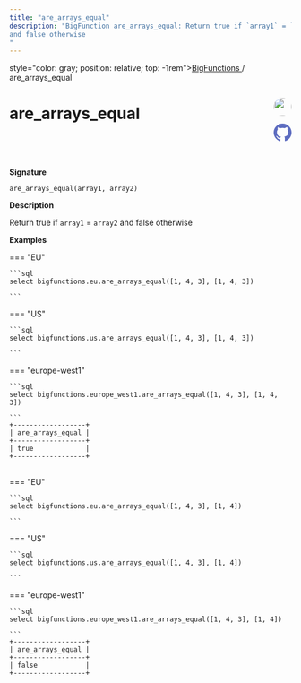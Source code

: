 ```yaml
---
title: "are_arrays_equal"
description: "BigFunction are_arrays_equal: Return true if `array1` = `array2`
and false otherwise
"
---
```


<span>style="color: gray; position: relative; top: -1rem"><a href="..">BigFunctions </a> / are_arrays_equal</span>

# are_arrays_equal


<div style="position: relative; top: -4rem; margin-bottom:  -2rem; text-align: right; z-index: 9999;">
  
  <a href="https://www.linkedin.com/company/esmoz/" title="Author: Sid Ali" target="_blank">
    <img src="https://esmoz.fr/wp-content/uploads/2022/03/logo_esmoz_40x20-1.png" width="32" style=" border-radius: 50% !important">
  </a>
  
  <a href="are_arrays_equal.yaml" title="Edit on GitHub" target="_blank"><svg xmlns="http://www.w3.org/2000/svg" width="32" height="32" viewBox="0 0 24 24"><path fill="#5d6cc0" d="M12 0c-6.626 0-12 5.373-12 12 0 5.302 3.438 9.8 8.207 11.387.599.111.793-.261.793-.577v-2.234c-3.338.726-4.033-1.416-4.033-1.416-.546-1.387-1.333-1.756-1.333-1.756-1.089-.745.083-.729.083-.729 1.205.084 1.839 1.237 1.839 1.237 1.07 1.834 2.807 1.304 3.492.997.107-.775.418-1.305.762-1.604-2.665-.305-5.467-1.334-5.467-5.931 0-1.311.469-2.381 1.236-3.221-.124-.303-.535-1.524.117-3.176 0 0 1.008-.322 3.301 1.23.957-.266 1.983-.399 3.003-.404 1.02.005 2.047.138 3.006.404 2.291-1.552 3.297-1.23 3.297-1.23.653 1.653.242 2.874.118 3.176.77.84 1.235 1.911 1.235 3.221 0 4.609-2.807 5.624-5.479 5.921.43.372.823 1.102.823 2.222v3.293c0 .319.192.694.801.576 4.765-1.589 8.199-6.086 8.199-11.386 0-6.627-5.373-12-12-12z"/></svg></a>
</div>



**Signature** 
```
are_arrays_equal(array1, array2)
```

**Description**

Return true if `array1` = `array2`
and false otherwise






**Examples**













=== "EU"

    ```sql
    select bigfunctions.eu.are_arrays_equal([1, 4, 3], [1, 4, 3])
    
    ```




=== "US"

    ```sql
    select bigfunctions.us.are_arrays_equal([1, 4, 3], [1, 4, 3])
    
    ```




=== "europe-west1"

    ```sql
    select bigfunctions.europe_west1.are_arrays_equal([1, 4, 3], [1, 4, 3])
    
    ```









<pre style="margin-top: -1rem;">
<code style="padding-top: 0px; padding-bottom: 0px;">+------------------+
| are_arrays_equal |
+------------------+
| true             |
+------------------+
</code>
</pre>



















=== "EU"

    ```sql
    select bigfunctions.eu.are_arrays_equal([1, 4, 3], [1, 4])
    
    ```




=== "US"

    ```sql
    select bigfunctions.us.are_arrays_equal([1, 4, 3], [1, 4])
    
    ```




=== "europe-west1"

    ```sql
    select bigfunctions.europe_west1.are_arrays_equal([1, 4, 3], [1, 4])
    
    ```









<pre style="margin-top: -1rem;">
<code style="padding-top: 0px; padding-bottom: 0px;">+------------------+
| are_arrays_equal |
+------------------+
| false            |
+------------------+
</code>
</pre>









